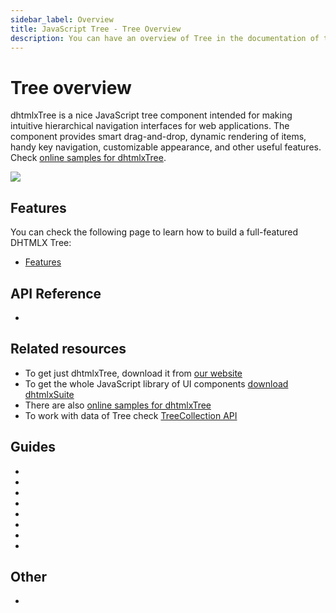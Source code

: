 ```yaml
---
sidebar_label: Overview
title: JavaScript Tree - Tree Overview 
description: You can have an overview of Tree in the documentation of the DHTMLX JavaScript UI library. Browse developer guides and API reference, try out code examples and live demos, and download a free 30-day evaluation version of DHTMLX Suite 7.
---
```


# Tree overview

dhtmlxTree is a nice JavaScript tree component intended for making intuitive hierarchical navigation interfaces for web applications. 
The component provides smart drag-and-drop, dynamic rendering of items, handy key navigation, customizable appearance, and other useful features. 
Check [online samples for dhtmlxTree](https://snippet.dhtmlx.com/all?text=%23tree).

![](../assets/tree/tree_front.png)

## Features

You can check the following page to learn how to build a full-featured DHTMLX Tree:

- [Features](tree/features.md)

## API Reference

- [](tree/api/api_overview.md)

## Related resources

- To get just dhtmlxTree, download it from [our website](https://dhtmlx.com/docs/products/dhtmlxTree/download.shtml)
- To get the whole JavaScript library of UI components [download dhtmlxSuite](https://dhtmlx.com/docs/products/dhtmlxSuite/download.shtml)
- There are also [online samples for dhtmlxTree](https://snippet.dhtmlx.com/all?text=%23tree)
- To work with data of Tree check [TreeCollection API](tree_collection.md)
  
## Guides

- [](initialization_of_dhtmlxtree.md)
- [](configuration.md)
- [](loading_data.md)
- [](drag_and_drop_handling.md)
- [](work_with_tree.md)
- [](usage_selection.md)
- [](setting_tree_appearance.md)
- [](events_handling.md)

## Other

- [](../migration.md)
